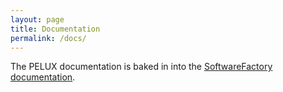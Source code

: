 ```yaml
---
layout: page
title: Documentation
permalink: /docs/
---
```


The PELUX documentation is baked in into the [SoftwareFactory documentation](https://pelagicore.github.io/software-factory/).
